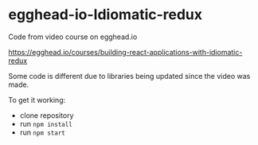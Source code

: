 # egghead-io-Idiomatic-redux
Code from video course on egghead.io

https://egghead.io/courses/building-react-applications-with-idiomatic-redux

Some code is different due to libraries being updated since the video was made.

To get it working:
- clone repository
- run `npm install`
- run `npm start`
